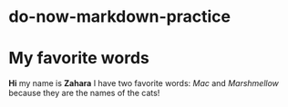 # do-now-markdown-practice

# My favorite words
**Hi** my name is **Zahara** I have two favorite words: *Mac* and *Marshmellow* because they are the names of the cats! 
